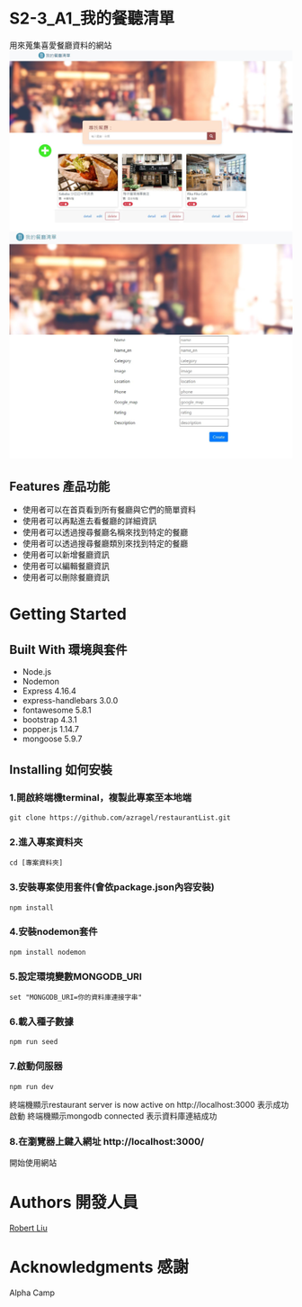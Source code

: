 # S2-3_A1_我的餐聽清單
用來蒐集喜愛餐廳資料的網站
![MyImage](./index.jpg)
![MyImage](./show.jpg)

 ## Features 產品功能
  * 使用者可以在首頁看到所有餐廳與它們的簡單資料
  * 使用者可以再點進去看餐廳的詳細資訊
  * 使用者可以透過搜尋餐廳名稱來找到特定的餐廳
  * 使用者可以透過搜尋餐廳類別來找到特定的餐廳
  * 使用者可以新增餐廳資訊
  * 使用者可以編輯餐廳資訊
  * 使用者可以刪除餐廳資訊

 

# Getting Started

 ## Built With 環境與套件
  * Node.js
  * Nodemon
  * Express 4.16.4
  * express-handlebars 3.0.0
  * fontawesome 5.8.1
  * bootstrap 4.3.1
  * popper.js 1.14.7
  * mongoose 5.9.7
 


 ## Installing 如何安裝
  ### 1.開啟終端機terminal，複製此專案至本地端
  ```
  git clone https://github.com/azragel/restaurantList.git
  ```

  ### 2.進入專案資料夾
  ```
  cd [專案資料夾]
  ```

  ### 3.安裝專案使用套件(會依package.json內容安裝)
  ```
  npm install 
  ```

  ### 4.安裝nodemon套件
  ```
  npm install nodemon
  ```
  
  ### 5.設定環境變數MONGODB_URI
  ```
  set "MONGODB_URI=你的資料庫連接字串"
  ```

  ### 6.載入種子數據
  ```
  npm run seed
  ```

  ### 7.啟動伺服器
  ```
  npm run dev
  ```
  終端機顯示restaurant server is now active on http://localhost:3000 表示成功啟動
  終端機顯示mongodb connected 表示資料庫連結成功

  ### 8.在瀏覽器上鍵入網址 http://localhost:3000/
  開始使用網站
  

# Authors 開發人員
[Robert Liu](https://github.com/azragel)

# Acknowledgments 感謝
Alpha Camp 



